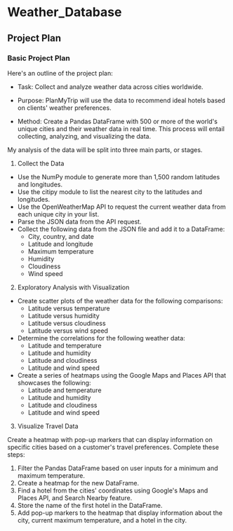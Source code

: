 # Weather_Database

## Project Plan

### Basic Project Plan

Here's an outline of the project plan:

- Task: Collect and analyze weather data across cities worldwide.

- Purpose: PlanMyTrip will use the data to recommend ideal hotels based on clients' weather preferences.

- Method: Create a Pandas DataFrame with 500 or more of the world's unique cities and their weather data in real time. This process will entail collecting,         analyzing, and visualizing the data.

My analysis of the data will be split into three main parts, or stages.

1. Collect the Data

- Use the NumPy module to generate more than 1,500 random latitudes and longitudes.
- Use the citipy module to list the nearest city to the latitudes and longitudes.
- Use the OpenWeatherMap API to request the current weather data from each unique city in your list.
- Parse the JSON data from the API request.
- Collect the following data from the JSON file and add it to a DataFrame:
    - City, country, and date
    - Latitude and longitude
    - Maximum temperature
    - Humidity
    - Cloudiness
    - Wind speed

2. Exploratory Analysis with Visualization

- Create scatter plots of the weather data for the following comparisons:
   - Latitude versus temperature
   - Latitude versus humidity
   - Latitude versus cloudiness
   - Latitude versus wind speed
- Determine the correlations for the following weather data:
   - Latitude and temperature
   - Latitude and humidity
   - Latitude and cloudiness
   - Latitude and wind speed
- Create a series of heatmaps using the Google Maps and Places API that showcases the following:
   - Latitude and temperature
   - Latitude and humidity
   - Latitude and cloudiness
   - Latitude and wind speed

3. Visualize Travel Data

Create a heatmap with pop-up markers that can display information on specific cities based on a customer's travel preferences. Complete these steps:

1. Filter the Pandas DataFrame based on user inputs for a minimum and maximum temperature.
2. Create a heatmap for the new DataFrame.
3. Find a hotel from the cities' coordinates using Google's Maps and Places API, and Search Nearby feature.
4. Store the name of the first hotel in the DataFrame.
5. Add pop-up markers to the heatmap that display information about the city, current maximum temperature, and a hotel in the city.

